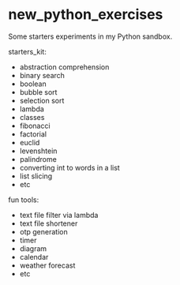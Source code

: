 # new_python_exercises
Some starters experiments in my Python sandbox.

starters_kit:
- abstraction comprehension
- binary search
- boolean 
- bubble sort
- selection sort
- lambda
- classes
- fibonacci
- factorial
- euclid
- levenshtein
- palindrome
- converting int to words in a list
- list slicing
- etc

fun tools:
- text file filter via lambda
- text file shortener
- otp generation
- timer
- diagram
- calendar
- weather forecast
- etc
